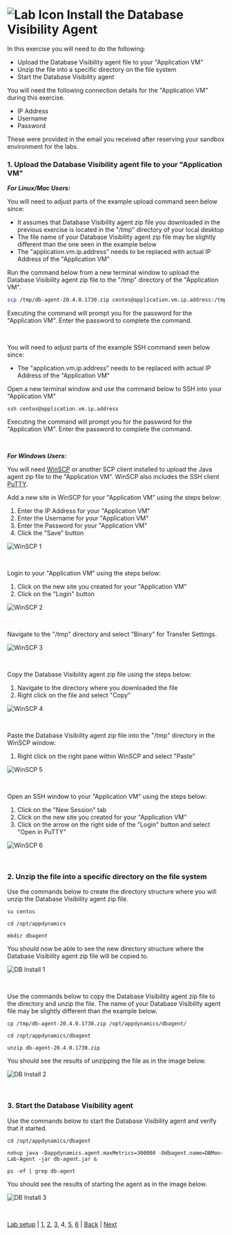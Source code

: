 ![Lab Icon](./assets/images/lab-icon.png) Install the Database Visibility Agent
=========================================================================

In this exercise you will need to do the following:
- Upload the Database Visibility agent file to your "Application VM"
- Unzip the file into a specific directory on the file system
- Start the Database Visibility agent


You will need the following connection details for the "Application VM" during this exercise.

- IP Address
- Username
- Password

These were provided in the email you received after reserving your sandbox environment for the labs.

### **1.** Upload the Database Visibility agent file to your "Application VM"


***For Linux/Mac Users:***

You will need to adjust parts of the example upload command seen below since:

- It assumes that Database Visibility agent zip file you downloaded in the previous exercise is located in the "/tmp" directory of your local desktop
- The file name of your Database Visibility agent zip file may be slightly different than the one seen in the example below
- The "application.vm.ip.address" needs to be replaced with actual IP Address of the "Application VM"

Run the command below from a new terminal window to upload the Database Visibility agent zip file to the "/tmp" directory of the "Application VM".  

```bash
scp /tmp/db-agent-20.4.0.1730.zip centos@application.vm.ip.address:/tmp/
```

Executing the command will prompt you for the password for the "Application VM".  Enter the password to complete the command.

<br>

You will need to adjust parts of the example SSH command seen below since:
- The "application.vm.ip.address" needs to be replaced with actual IP Address of the "Application VM"

Open a new terminal window and use the command below to SSH into your "Application VM"

```
ssh centos@application.vm.ip.address
```

Executing the command will prompt you for the password for the "Application VM".  Enter the password to complete the command.

<br>

***For Windows Users:***

You will need [WinSCP](https://winscp.net/download/WinSCP-5.17.2-Setup.exe) or another SCP client installed to upload the Java agent zip file to the "Application VM".  WinSCP also includes the SSH client [PuTTY](https://www.putty.org/).
<br>

Add a new site in WinSCP for your "Application VM" using the steps below:

1. Enter the IP Address for your "Application VM"
2. Enter the Username for your "Application VM"
3. Enter the Password for your "Application VM"
4. Click the "Save" button

![WinSCP 1](./assets/images/04-winscp-01.png)

<br>

Login to your "Application VM" using the steps below:

1. Click on the new site you created for your "Application VM"
2. Click on the "Login" button

![WinSCP 2](./assets/images/04-winscp-02.png)

<br>

Navigate to the "/tmp" directory and select "Binary" for Transfer Settings.

![WinSCP 3](./assets/images/04-winscp-03.png)

<br>

Copy the Database Visibility agent zip file using the steps below:

1. Navigate to the directory where you downloaded the file
2. Right click on the file and select "Copy"

![WinSCP 4](./assets/images/04-winscp-04.png)

<br>

Paste the Database Visibility agent zip file into the "/tmp" directory in the WinSCP window:

1. Right click on the right pane within WinSCP and select "Paste"

![WinSCP 5](./assets/images/04-winscp-05.png)

<br>

Open an SSH window to your "Application VM" using the steps below:

1. Click on the "New Session" tab
2. Click on the new site you created for your "Application VM"
3. Click on the arrow on the right side of the "Login" button and select "Open in PuTTY"


![WinSCP 6](./assets/images/04-winscp-06.png)

<br>

### **2.** Unzip the file into a specific directory on the file system

Use the commands below to create the directory structure where you will unzip the Database Visibility agent zip file.

```
su centos

cd /opt/appdynamics

mkdir dbagent
```
You should now be able to see the new directory structure where the Database Visibility agent zip file will be copied to.

![DB Install 1](./assets/images/04-dbagent-install-01.png)

<br>

Use the commands below to copy the Database Visibility agent zip file to the directory and unzip the file.  The name of your Database Visibility agent file may be slightly different than the example below.

```
cp /tmp/db-agent-20.4.0.1730.zip /opt/appdynamics/dbagent/

cd /opt/appdynamics/dbagent

unzip db-agent-20.4.0.1730.zip
```

You should see the results of unzipping the file as in the image below.

![DB Install 2](./assets/images/04-dbagent-install-02.png)

<br>


### **3.** Start the Database Visibility agent

Use the commands below to start the Database Visibility agent and verify that it started.

```
cd /opt/appdynamics/dbagent

nohup java -Dappdynamics.agent.maxMetrics=300000 -Ddbagent.name=DBMon-Lab-Agent -jar db-agent.jar &

ps -ef | grep db-agent
```

You should see the results of starting the agent as in the image below.

![DB Install 3](./assets/images/04-dbagent-install-03.png)


<br>

[Lab setup](lab-exercise-00.md) | [1](lab-exercise-01.md), [2](lab-exercise-02.md), [3](lab-exercise-03.md), 4, [5](lab-exercise-05.md), [6](lab-exercise-06.md) | [Back](lab-exercise-03.md) | [Next](lab-exercise-05.md)

